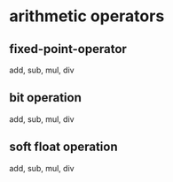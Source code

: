 # arithmetic operators

## fixed-point-operator
add, sub, mul, div

## bit operation
add, sub, mul, div

## soft float operation
add, sub, mul, div
